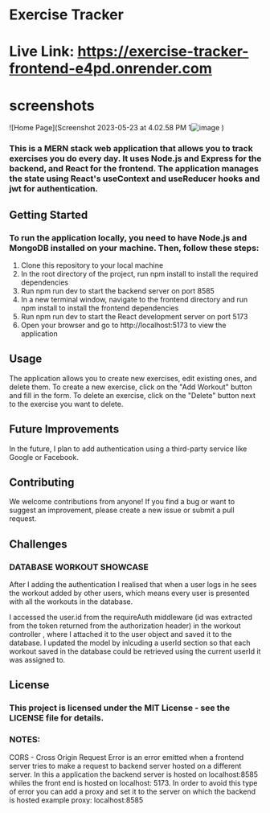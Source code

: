 # Exercise Tracker
# Live Link: https://exercise-tracker-frontend-e4pd.onrender.com
# screenshots
![Home Page](Screenshot 2023-05-23 at 4.02.58 PM 1![image](https://github.com/CobbyElsonfx/Exercise-Tracker/assets/109095646/79d1e8e8-4c51-4b27-b46a-582c1eec3b2e)
)



### This is a MERN stack web application that allows you to track exercises you do every day. It uses Node.js and Express for the backend, and React for the frontend. The application manages the state using React's useContext and useReducer hooks and jwt for authentication.
## Getting Started

### To run the application locally, you need to have Node.js and MongoDB installed on your machine. Then, follow these steps:

   1. Clone this repository to your local machine
   2. In the root directory of the project, run npm install to install the required dependencies
   3. Run npm run dev to start the backend server on port 8585
   4. In a new terminal window, navigate to the frontend directory and run npm install to install the frontend dependencies
   5. Run npm run dev to start the React development server on port 5173
   6. Open your browser and go to http://localhost:5173 to view the application

## Usage
The application allows you to create new exercises, edit existing ones, and delete them. To create a new exercise, click on the "Add Workout" button and fill in the form. To delete an exercise, click on the "Delete" button next to the exercise you want to delete.
## Future Improvements

 In the future, I plan to add authentication using a third-party service like Google or Facebook.
## Contributing

 We welcome contributions from anyone! If you find a bug or want to suggest an improvement, please create a new issue or submit a pull request.

## Challenges
 ### DATABASE WORKOUT SHOWCASE 
After I adding the authentication I realised that when a user logs in he sees the workout added by other users, which means every user is presented with all the workouts in the database. 

I accessed the user.id  from the requireAuth middleware (id was extracted from the token returned from the authorization header) in the workout controller , where  I attached it to the user object and saved it to the database. I updated the model by inlcuding a userId section so that each workout saved in the database could be retrieved using the current userId it was assigned to.

## License

### This project is licensed under the MIT License - see the LICENSE file for details.

### NOTES:
  CORS - Cross Origin Request Error is an error emitted when a frontend server tries to make a request to backend server hosted on a different server. In this a application the backend server is hosted on localhost:8585 whiles the front end is hosted on localhost: 5173.  In order to avoid this type of error you can add a proxy and set it to the server on which the backend is hosted example proxy: localhost:8585
